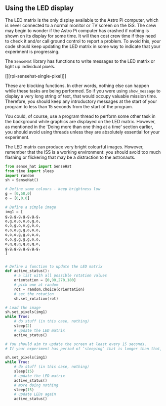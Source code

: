 ## Using the LED display

The LED matrix is the only display available to the Astro Pi computer, which is never connected to a normal monitor or TV screen on the ISS. The crew may begin to wonder if the Astro Pi computer has crashed if nothing is shown on its display for some time. It will then cost crew time if they need to check it and/or call ground control to report a problem. To avoid this, your code should keep updating the LED matrix in some way to indicate that your experiment is progressing.

The `SenseHat` library has functions to write messages to the LED matrix or light up individual pixels.

[[[rpi-sensehat-single-pixel]]]

These are blocking functions. In other words, nothing else can happen while these tasks are being performed. So if you were using `show_message` to display a very long string of text, that would occupy valuable mission time. Therefore, you should keep any introductory messages at the start of your program to less than 15 seconds from the start of the program.

You could, of course, use a program thread to perform some other task in the background while graphics are displayed on the LED matrix. However, as mentioned in the 'Doing more than one thing at a time' section earlier, you should avoid using threads unless they are absolutely essential for your experiment.

The LED matrix can produce very bright colourful images. However, remember that the ISS is a working environment: you should avoid too much flashing or flickering that may be a distraction to the astronauts.

```python
from sense_hat import SenseHat
from time import sleep
import random
sh = SenseHat()

# Define some colours - keep brightness low
g = [0,50,0]
o = [0,0,0]

# Define a simple image
img1 = [
g,g,g,g,g,g,g,g,
o,g,o,o,o,o,g,o,
o,o,g,o,o,g,o,o,
o,o,o,g,g,o,o,o,
o,o,o,g,g,o,o,o,
o,o,g,g,g,g,o,o,
o,g,g,g,g,g,g,o,
g,g,g,g,g,g,g,g,
]


# Define a function to update the LED matrix
def active_status():
    # a list with all possible rotation values
    orientation = [0,90,270,180]
    # pick one at random
    rot = random.choice(orientation)
    # set the rotation
    sh.set_rotation(rot)

# Load the image
sh.set_pixels(img1)
while True:
    # do stuff (in this case, nothing)
    sleep(2)
    # update the LED matrix
    active_status()

# You should aim to update the screen at least every 15 seconds.
# If your experiment has period of ‘sleeping’ that is longer than that, you can split the waiting period up:

sh.set_pixels(img1)
while True:
    # do stuff (in this case, nothing)
    sleep(15)
    # update the LED matrix
    active_status()
    # more doing nothing
    sleep(15)
    # update LEDs again
    active_status()
```
